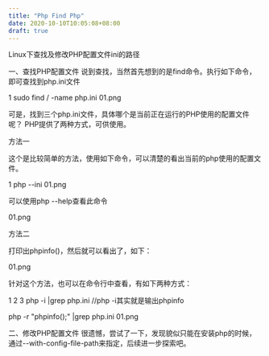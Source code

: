 ```yaml
---
title: "Php Find Php"
date: 2020-10-10T10:05:08+08:00
draft: true
---
```


Linux下查找及修改PHP配置文件ini的路径

一、查找PHP配置文件
说到查找，当然首先想到的是find命令。执行如下命令，即可查找到php.ini文件

1
sudo find / -name php.ini
01.png

可是，找到三个php.ini文件，具体哪个是当前正在运行的PHP使用的配置文件呢？ PHP提供了两种方式，可供使用。

方法一

这个是比较简单的方法，使用如下命令，可以清楚的看出当前的php使用的配置文件。

1
php --ini
01.png

可以使用php --help查看此命令

01.png

方法二

打印出phpinfo()，然后就可以看出了，如下：

01.png

针对这个方法，也可以在命令行中查看，有如下两种方式：

1
2
3
php -i  |grep php.ini  //php -i其实就是输出phpinfo
 
php -r "phpinfo();" |grep php.ini
01.png



二、修改PHP配置文件
很遗憾，尝试了一下，发现貌似只能在安装php的时候，通过--with-config-file-path来指定，后续进一步探索吧。